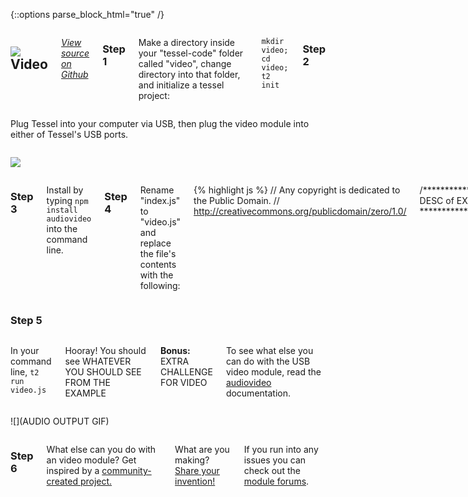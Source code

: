 {::options parse_block_html="true" /}

<div class="row">
<div class="large-12 columns">

## <img class="constrain-sm" src="https://s3.amazonaws.com/technicalmachine-assets/technical-io/modules/usb.png"> Video

[<i class="fa fa-github"> View source on Github</i>](https://github.com/tcr/node-audiovideo)

### Step 1

Make a directory inside your "tessel-code" folder called "video", change directory into that folder, and initialize a tessel project:

`mkdir video; cd video; t2 init`

### Step 2
</div>
</div>

<div class="row">
<div class="large-6 columns">

Plug Tessel into your computer via USB, then plug the video module into either of Tessel's USB ports.

</div>
<div class="large-6 columns">

![](http://i.imgur.com/uifn1p7.jpg)

</div>
</div>

<div class="row">
<div class="large-12 columns">

### Step 3

Install by typing `npm install audiovideo` into the command line.

### Step 4

Rename "index.js" to "video.js" and replace the file's contents with the following:

{% highlight js %}
// Any copyright is dedicated to the Public Domain.
// http://creativecommons.org/publicdomain/zero/1.0/

/*********************************************
DESC of EXAMPLE
*********************************************/

// EXAMPLE GOES HERE

{% endhighlight %}

Save the file.

</div>
</div>

<div class="row">
<div class="large-12 columns">

### Step 5

</div>
</div>

<div class="row">
<div class="large-6 columns">

In your command line, `t2 run video.js`

Hooray! You should see WHATEVER YOU SHOULD SEE FROM THE EXAMPLE

**Bonus:** EXTRA CHALLENGE FOR VIDEO

To see what else you can do with the USB video module, read the [audiovideo](https://github.com/tcr/node-audiovideo) documentation.

</div>
<div class="large-6 columns">

![](AUDIO OUTPUT GIF)

</div>
</div>

<div class="row">
<div class="large-12 columns">

### Step 6

What else can you do with an video module? Get inspired by a [community-created project.](http://tessel.io/projects)

What are you making? [Share your invention!](//tessel.io/projects)

If you run into any issues you can check out the [module forums](http://forums.tessel.io/c/modules).

</div>
</div>
